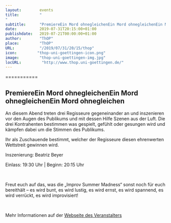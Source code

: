 ```yaml
---
layout:        events
title:         "
"
subtitle:      "PremiereEin Mord ohnegleichenEin Mord ohnegleichenEin Mord ohnegleichen"
date:          2019-07-31T20:15:00+01:00
publishdate:   2019-07-21T00:00:00+01:00
author:        "ThOP"
place:         "ThOP"
URL:           "/2019/07/31/20/15/thop"
icon:         "thop-uni-goettingen-icon.png"
image:         "thop-uni-goettingen-img.jpg"
locURL:         "http://www.thop.uni-goettingen.de/"
---
```




===========

PremiereEin Mord ohnegleichenEin Mord ohnegleichenEin Mord ohnegleichen
-----------





An diesem Abend treten drei Regisseure gegeneinander an und inszenieren vor den Augen des Publikums und mit dessen Hilfe Szenen aus der Luft. Die drei Kontrahenten bestimmen was gespielt, gefühlt oder gesungen wird und kämpfen dabei um die Stimmen des Publikums.

 Ihr als Zuschauende bestimmt, welcher der Regisseure diesen ehrenwerten Wettstreit gewinnen wird. 

Inszenierung: Beatriz Beyer 

Einlass: 19:30 Uhr | Beginn: 20:15 Uhr             

 



Freut euch auf das, was die „Improv Summer Madness“ sonst noch für euch bereithält – es wird bunt, es wird lustig, es wird ernst, es wird spannend, es wird verrückt, es wird improvisiert!

 



Mehr Informationen auf der [Webseite des Veranstalters](http://www.thop.uni-goettingen.de/http://www.thop.uni-goettingen.de/sommer2019/201907-improv-madness-mord.php)
